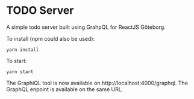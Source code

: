 # TODO Server

A simple todo server built using GrahpQL for ReactJS Göteborg.

To install (npm could also be used):

    yarn install

To start:

    yarn start

The GraphiQL tool is now available on http://localhost:4000/graphql. The GraphQL enpoint is available on the same URL.
